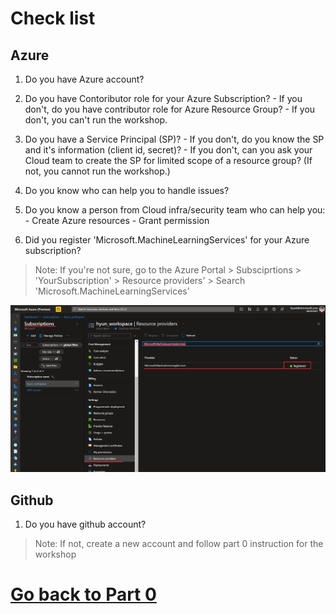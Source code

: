 # Check list

## Azure 
1. Do you have Azure account?

2. Do you have Contoributor role for your Azure Subscription?
        - If you don't, do you have contributor role for Azure Resource Group?
        - If you don't, you can't run the workshop.

3. Do you have a Service Principal (SP)?
        - If you don't, do you know the SP and it's information (client id, secret)?
        - If you don't, can you ask your Cloud team to create the SP for limited scope of a resource group? (If not, you cannot run the workshop.)

4. Do you know who can help you to handle issues?

5. Do you know a person from Cloud infra/security team who can help you:
        - Create Azure resources
        - Grant permission 

6. Did you register 'Microsoft.MachineLearningServices' for your Azure subscription?
> Note: If you're not sure, go to the Azure Portal > Subsciprtions > 'YourSubscription' > Resource providers' > Search 'Microsoft.MachineLearningServices'

![ml_services](./images/arm100.png)

## Github
1. Do you have github account?
> Note: If not, create a new account and follow part 0 instruction for the workshop

# [Go back to Part 0](./part_0.md)

